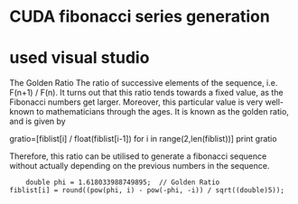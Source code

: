 # CUDA fibonacci series generation
# used visual studio

The Golden Ratio
The ratio of successive elements of the sequence, i.e. F(n+1) / F(n). It turns out that this ratio tends towards a fixed value, as the Fibonacci numbers get larger. Moreover, this particular value is very well-known to mathematicians through the ages. It is known as the golden ratio, and is given by

gratio=[fiblist[i] / float(fiblist[i-1]) for i in range(2,len(fiblist))]
print gratio

Therefore, this ratio can be utilised to generate a fibonacci sequence without actually depending on the previous numbers in the sequence.

		double phi = 1.618033988749895;  // Golden Ratio
	fiblist[i] = round((pow(phi, i) - pow(-phi, -i)) / sqrt((double)5));
